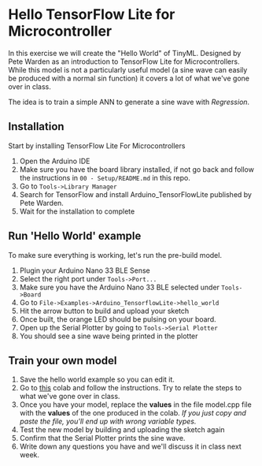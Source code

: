 # Hello TensorFlow Lite for Microcontroller
In this exercise we will create the "Hello World" of TinyML. Designed by Pete Warden as an introduction to TensorFlow Lite for Microcontrollers. While this model is not a particularly useful model (a sine wave can easily be produced with a normal sin function) it covers a lot of what we've gone over in class.

The idea is to train a simple ANN to generate a sine wave with *Regression*. 

## Installation
Start by installing TensorFlow Lite For Microcontrollers
1. Open the Arduino IDE
1. Make sure you have the board library installed, if not go back and follow the instructions in `00 - Setup/README.md` in this repo.
1. Go to `Tools->Library Manager`
1. Search for TensorFlow and install Arduino_TensorFlowLite published by Pete Warden.
1. Wait for the installation to complete

## Run 'Hello World' example
To make sure everything is working, let's run the pre-build model.
1. Plugin your Arduino Nano 33 BLE Sense
1. Select the right port under `Tools->Port...`
1. Make sure you have the Arduino Nano 33 BLE selected under `Tools->Board` 
1. Go to `File->Examples->Arduino_TensorflowLite->hello_world`
1. Hit the arrow button to build and upload your sketch
1. Once built, the orange LED should be pulsing on your board.
1. Open up the Serial Plotter by going to `Tools->Serial Plotter`
1. You should see a sine wave being printed in the plotter

## Train your own model
1. Save the hello world example so you can edit it.
1. Go to [this](https://colab.research.google.com/gist/rikard-io/0474a1f7ecd688a428d166bc0b17a98b/train_hello_world_model.ipynb) colab and follow the instructions. Try to relate the steps to what we've gone over in class.
1. Once you have your model, replace the **values** in the file model.cpp file with the **values** of the one produced in the colab. *If you just copy and paste the file, you'll end up with wrong variable types.*
1. Test the new model by building and uploading the sketch again
1. Confirm that the Serial Plotter prints the sine wave.
1. Write down any questions you have and we'll discuss it in class next week.
